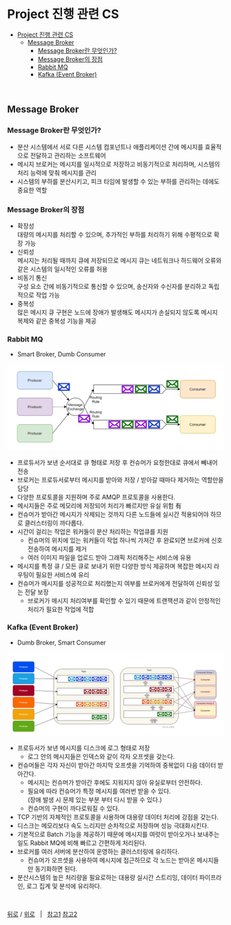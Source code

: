 # Project 진행 관련 CS

- [Project 진행 관련 CS](#project-진행-관련-cs)
  - [Message Broker](#message-broker)
    - [Message Broker란 무엇인가?](#message-broker란-무엇인가)
    - [Message Broker의 장점](#message-broker의-장점)
    - [Rabbit MQ](#rabbit-mq)
    - [Kafka (Event Broker)](#kafka-event-broker)


</br>

## Message Broker

### Message Broker란 무엇인가?
  - 분산 시스템에서 서로 다른 시스템 컴포넌트나 애플리케이션 간에 메시지를 효율적으로 전달하고 관리하는 소프트웨어
  - 메시지 브로커는 메시지를 일시적으로 저장하고 비동기적으로 처리하며, 시스템의 처리 능력에 맞춰 메시지를 관리 <br>
  - 시스템의 부하를 분산시키고, 피크 타임에 발생할 수 있는 부하를 관리하는 데에도 중요한 역할


### Message Broker의 장점
  - 확장성 <br> 
    대량의 메시지를 처리할 수 있으며, 추가적인 부하를 처리하기 위해 수평적으로 확장 가능
  - 신뢰성 <br>
    메시지는 처리될 때까지 큐에 저장되므로 메시지 큐는 네트워크나 하드웨어 오류와 같은 시스템의 일시적인 오류를 허용
  - 비동기 통신 <br>
    구성 요소 간에 비동기적으로 통신할 수 있으며, 송신자와 수신자를 분리하고 독립적으로 작업 가능
  - 중복성 <br>
    많은 메시지 큐 구현은 노드에 장애가 발생해도 메시지가 손실되지 않도록 메시지 복제와 같은 중복성 기능을 제공


### Rabbit MQ 
- Smart Broker, Dumb Consumer

![RabbitMQ](../assets/images/rabbitMQ.png)
- 프로듀서가 보낸 순서대로 큐 형태로 저장 후 컨슈머가 요청한대로 큐에서 빼내어 전송
- 브로커는 프로듀서로부터 메시지를 받아와 저장 / 받아갈 때마다 제거하는 역할만을 담당
- 다양한 프로토콜을 지원하며 주로 AMQP 프로토콜을 사용한다.
- 메시지들은 주로 메모리에 저장되어 처리가 빠르지만 유실 위험 有
- 컨슈머가 받아간 메시지가 삭제되는 것까지 다른 노드들에 실시간 적용되어야 하므로 클러스터링이 까다롭다.
- 시간이 걸리는 작업은 워커들이 분산 처리하는 작업큐를 지원
  - 컨슈머의 위치에 있는 워커들이 작업 하나씩 가져간 후 완료되면 브로커에 신호 전송하여 메시지를 제거
  - 여러 이미지 파일을 업로드 받아 그래픽 처리해주는 서비스에 유용
- 메시지를 특정 큐 / 모든 큐로 보내기 위한 다양한 방식 제공하며 복잡한 메시지 라우팅이 필요한 서비스에 유리
- 컨슈머가 메시지를 성공적으로 처리했는지 여부를 브로커에게 전달하여 신뢰성 있는 전달 보장 
  - 브로커가 메시지 처리여부를 확인할 수 있기 때문에 트랜잭션과 같이 안정적인 처리가 필요한 작업에 적합


### Kafka (Event Broker)
- Dumb Broker, Smart Consumer

![kafka](../assets/images/kafka.png)
- 프로듀서가 보낸 메시지를 디스크에 로그 형태로 저장
  - 로그 안의 메시지들은 인덱스와 같이 각자 오프셋을 갖는다.
- 컨슈머들은 각자 자신이 받아간 마지막 오프셋을 기억하여 중복없이 다음 데이터 받아간다.
  - 메시지는 컨슈머가 받아간 후에도 지워지지 않아 유실로부터 안전하다.
  - 필요에 따라 컨슈머가 특정 메시지를 여러번 받을 수 있다. 
    <br> (장애 발생 시 문제 있는 부분 부터 다시 받을 수 있다.)
  - 컨슈머의 구현이 까다로워질 수 있다.
- TCP 기반의 자체적인 프로토콜을 사용하며 대용량 데이터 처리에 강점을 갖는다.
- 디스크는 메모리보다 속도 느리지만 순차적으로 저장하며 성능 극대화시킨다.
- 기본적으로 Batch 기능을 제공하기 때문에 메시지를 여럿이 받아오거나 보내주는 일도 Rabbit MQ에 비해 빠르고 간편하게 처리된다.
- 브로커를 여러 서버에 분산하여 운영하는 클러스터링에 유리하다.
  - 컨슈머가 오프셋을 사용하여 메시지에 접근하므로 각 노드는 받아온 메시지들만 동기화하면 된다.
- 분산시스템의 높은 처리량을 필요로하는 대용량 실시간 스트리밍, 데이터 파이프라인, 로그 집계 및 분석에 유리하다.

</br>
    
[뒤로](https://github.com/DasolKang/Interview_Question_for_Beginner) / [위로](#Project-진행-관련-CS) &nbsp; | &nbsp; [참고1](https://betterprogramming.pub/rabbitmq-vs-kafka-1ef22a041793) 
[참고2](https://www.youtube.com/watch?v=0lyrd5FlETQ) <br>

</br>

